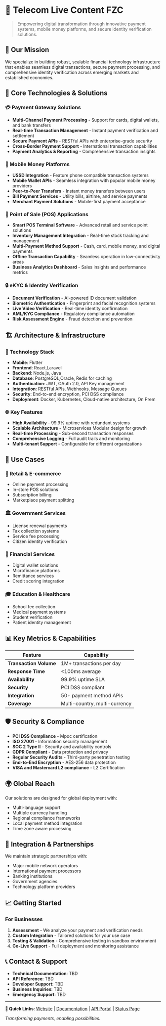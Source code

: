 # 🏦 Telecom Live Content FZC

> Empowering digital transformation through innovative payment systems, mobile money platforms, and secure identity verification solutions.

## 🌟 Our Mission

We specialize in building robust, scalable financial technology infrastructure that enables seamless digital transactions, secure payment processing, and comprehensive identity verification across emerging markets and established economies.

## 🚀 Core Technologies & Solutions

### 💳 Payment Gateway Solutions
- **Multi-Channel Payment Processing** - Support for cards, digital wallets, and bank transfers
- **Real-time Transaction Management** - Instant payment verification and settlement
- **Secure Payment APIs** - RESTful APIs with enterprise-grade security
- **Cross-Border Payment Support** - International transaction capabilities
- **Payment Analytics & Reporting** - Comprehensive transaction insights

### 📱 Mobile Money Platforms
- **USSD Integration** - Feature phone compatible transaction systems
- **Mobile Wallet APIs** - Seamless integration with popular mobile money providers
- **Peer-to-Peer Transfers** - Instant money transfers between users
- **Bill Payment Services** - Utility bills, airtime, and service payments
- **Merchant Payment Solutions** - Mobile-first payment acceptance

### 🛒 Point of Sale (POS) Applications
- **Smart POS Terminal Software** - Advanced retail and service point solutions
- **Inventory Management Integration** - Real-time stock tracking and management
- **Multi-Payment Method Support** - Cash, card, mobile money, and digital payments
- **Offline Transaction Capability** - Seamless operation in low-connectivity areas
- **Business Analytics Dashboard** - Sales insights and performance metrics

### 🔒 eKYC & Identity Verification
- **Document Verification** - AI-powered ID document validation
- **Biometric Authentication** - Fingerprint and facial recognition systems
- **Live Video Verification** - Real-time identity confirmation
- **AML/KYC Compliance** - Regulatory compliance automation
- **Risk Assessment Engine** - Fraud detection and prevention

## 🏗️ Architecture & Infrastructure

### 🔧 Technology Stack
- **Mobile**: Flutter
- **Frontend**: React,Laravel
- **Backend**: Node.js, Java
- **Database**: PostgreSQL,Oracle, Redis for caching
- **Authentication**: JWT, OAuth 2.0, API Key management
- **Integration**: RESTful APIs, Webhooks, Message Queues
- **Security**: End-to-end encryption, PCI DSS compliance
- **Deployment**: Docker, Kubernetes, Cloud-native architecture, On Prem

### 🌐 Key Features
- **High Availability** - 99.9% uptime with redundant systems
- **Scalable Architecture** - Microservices Modular design for growth
- **Real-time Processing** - Sub-second transaction responses
- **Comprehensive Logging** - Full audit trails and monitoring
- **Multi-tenant Support** - Configurable for different organizations

## 🎯 Use Cases

### 🏪 Retail & E-commerce
- Online payment processing
- In-store POS solutions
- Subscription billing
- Marketplace payment splitting

### 🏛️ Government Services
- License renewal payments
- Tax collection systems
- Service fee processing
- Citizen identity verification

### 🏦 Financial Services
- Digital wallet solutions
- Microfinance platforms
- Remittance services
- Credit scoring integration

### 🎓 Education & Healthcare
- School fee collection
- Medical payment systems
- Student verification
- Patient identity management

## 📊 Key Metrics & Capabilities

| Feature | Capability |
|---------|------------|
| **Transaction Volume** | 1M+ transactions per day |
| **Response Time** | <100ms average |
| **Availability** | 99.9% uptime SLA |
| **Security** | PCI DSS compliant |
| **Integration** | 50+ payment method APIs |
| **Coverage** | Multi-country, multi-currency |

## 🛡️ Security & Compliance

- **PCI DSS Compliance** - Mpoc certification
- **ISO 27001** - Information security management
- **SOC 2 Type II** - Security and availability controls
- **GDPR Compliant** - Data protection and privacy
- **Regular Security Audits** - Third-party penetration testing
- **End-to-End Encryption** - AES-256 data protection
- **VISA and Mastercard L2 compliance** - L2 Certification

## 🌍 Global Reach

Our solutions are designed for global deployment with:
- Multi-language support
- Multiple currency handling
- Regional compliance frameworks
- Local payment method integration
- Time zone aware processing

## 🤝 Integration & Partnerships

We maintain strategic partnerships with:
- Major mobile network operators
- International payment processors
- Banking institutions
- Government agencies
- Technology platform providers

## 📈 Getting Started

### For Businesses
1. **Assessment** - We analyze your payment and verification needs
2. **Custom Integration** - Tailored solutions for your use case
3. **Testing & Validation** - Comprehensive testing in sandbox environment
4. **Go-Live Support** - Full deployment and monitoring assistance

## 📞 Contact & Support

- **Technical Documentation**: TBD
- **API Reference**: TBD
- **Developer Support**: TBD
- **Business Inquiries**: TBD
- **Emergency Support**: TBD
---

**🔗 Quick Links**: [Website](https://your-domain.com) | [Documentation](https://docs.your-domain.com) | [API Portal](https://api.your-domain.com) | [Status Page](https://status.your-domain.com)

*Transforming payments, enabling possibilities.* 
